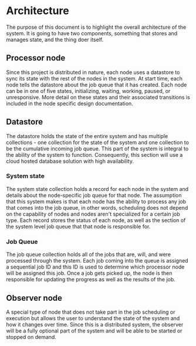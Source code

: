 # Architecture

The purpose of this document is to highlight the overall architecture of the system. It is going to have two components, something that stores and manages state, and the thing doer itself.

## Processor node

Since this project is distributed in nature, each node uses a datastore to sync its state with the rest of the nodes in the system. At start time, each node tells the datastore about the job queue that it has created. Each node can be in one of five states, initializing, waiting, working, paused, or unresponsive. More detail on these states and their associated transitions is included in the node specific design documentation.

## Datastore

The datastore holds the state of the entire system and has multiple collections - one collection for the state of the system and one collection to be the cumulative incoming job queue. This part of the system is integral to the ability of the system to function. Consequently, this section will use a cloud hosted database solution with high availability.

### System state

The system state collection holds a record for each node in the system and details about the node-specific job queue for that node. The assumption that this system makes is that each node has the ability to process any job that comes into the job queue, in other words, scheduling does not depend on the capability of nodes and nodes aren't specialized for a certain job type. Each record stores the status of each node, as well as the section of the system level job queue that that node is responsible for.

### Job Queue

The job queue collection holds all of the jobs that are, will, and were processed through the system. Each job coming into the queue is assigned a sequential job ID and this ID is used to determine which processor node will be assigned this job. Once a job gets picked up, the node is then responsible for updating the progress as well as the results of the job.

## Observer node

A special type of node that does not take part in the job scheduling or execution but allows the user to understand the state of the system and how it changes over time. Since this is a distributed system, the observer will be a fully optional part of the system and will be able to be started or stopped on demand.
